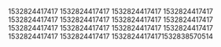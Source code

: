 1532824417417
1532824417417
1532824417417
1532824417417
1532824417417
1532824417417
1532824417417
1532824417417
1532824417417
1532824417417
1532824417417
1532824417417
1532824417417
1532824417417
15328244174171532838570514